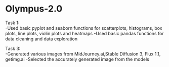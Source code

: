 # Olympus-2.0
Task 1:    
  -Used basic pyplot and seaborn functions for scatterplots, histograms, box plots, 
   line plots, violin plots and heatmaps
  -Used basic pandas functions for data cleaning and data exploration
  
  


Task 3:   
  -Generated various images from MidJourney.ai,Stable Diffusion 3, Flux 1.1, getimg.ai
  -Selected the accurately generated image from the models
  
